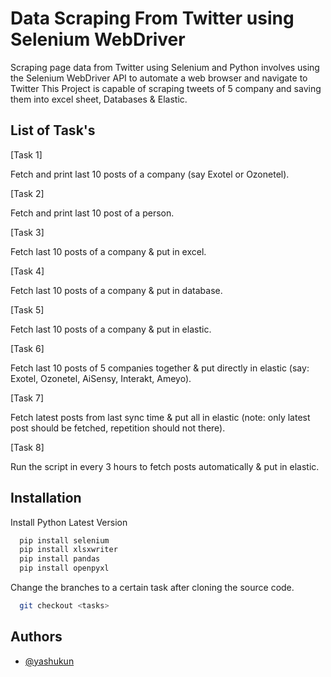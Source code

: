 
# Data Scraping From Twitter using Selenium WebDriver

Scraping page data from Twitter using Selenium and Python involves using the Selenium WebDriver API to automate a web browser and navigate to Twitter This Project is capable of scraping tweets of 5 company and saving them into excel sheet, Databases & Elastic.




## List of Task's

[Task 1]

Fetch and print last 10 posts of a company (say Exotel or Ozonetel).

[Task 2]

Fetch and print last 10 post of a person.

[Task 3]

Fetch last 10 posts of a company & put in excel.

[Task 4]

Fetch last 10 posts of a company & put in database.

[Task 5]

Fetch last 10 posts of a company & put in elastic.

[Task 6]

Fetch last 10 posts of 5 companies together & put directly in elastic (say: Exotel, Ozonetel, AiSensy, Interakt, Ameyo).

[Task 7]

Fetch latest posts from last sync time & put all in elastic (note: only latest post should be fetched, repetition should not there).

[Task 8]

Run the script in every 3 hours to fetch posts automatically & put in elastic.


## Installation

Install Python Latest Version

```bash
  pip install selenium
  pip install xlsxwriter
  pip install pandas
  pip install openpyxl
```
    
Change the branches to a certain task after cloning the source code.

```bash
  git checkout <tasks>

```

## Authors

- [@yashukun](https://www.github.com/yashukun)

